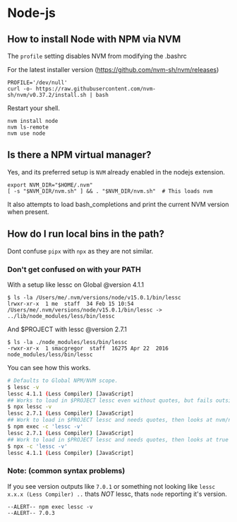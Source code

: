 # Node-js

## How to install Node with NPM via NVM

The `profile` setting disables NVM from modifying the .bashrc

For the latest installer version (https://github.com/nvm-sh/nvm/releases)

```shell
PROFILE='/dev/null'
curl -o- https://raw.githubusercontent.com/nvm-sh/nvm/v0.37.2/install.sh | bash
```

Restart your shell.

```shell
nvm install node
nvm ls-remote
nvm use node
```

## Is there a NPM virtual manager?

Yes, and its preferred setup is `NVM` already enabled in the nodejs extension.

```shell
export NVM_DIR="$HOME/.nvm"
[ -s "$NVM_DIR/nvm.sh" ] && . "$NVM_DIR/nvm.sh"  # This loads nvm
```

It also attempts to load bash_completions and print the current NVM version when present.

## How do I run local bins in the path?

Dont confuse `pipx` with `npx` as they are not similar.

### Don't get confused on with your PATH

With a setup like lessc on Global @version 4.1.1

```
$ ls -la /Users/me/.nvm/versions/node/v15.0.1/bin/lessc
lrwxr-xr-x  1 me  staff  34 Feb 15 10:54 /Users/me/.nvm/versions/node/v15.0.1/bin/lessc -> ../lib/node_modules/less/bin/lessc
```

And $PROJECT with lessc @version 2.7.1 

```
$ ls -la ./node_modules/less/bin/lessc
-rwxr-xr-x  1 smacgregor  staff  16275 Apr 22  2016 node_modules/less/bin/lessc
```

You can see how this works.

```bash
# Defaults to Global NPM/NVM scope.
$ lessc -v
lessc 4.1.1 (Less Compiler) [JavaScript]
## Works to load in $PROJECT lessc even without quotes, but fails outside of project
$ npx lessc -v
lessc 2.7.1 (Less Compiler) [JavaScript]
## Work to load in $PROJECT lessc and needs quotes, then looks at nvm/npm versioned global scope!
$ npm exec -c 'lessc -v'
lessc 2.7.1 (Less Compiler) [JavaScript]
## Work to load in $PROJECT lessc and needs quotes, then looks at true global scope!
$ npx -c 'lessc -v'
lessc 4.1.1 (Less Compiler) [JavaScript]
```

### Note: (common syntax problems)

If you see version outputs like `7.0.1` or something not looking like `lessc x.x.x (Less Compiler) ..` thats *NOT* lessc, thats `node` reporting it's version. 

```
--ALERT-- npm exec lessc -v
--ALERT-- 7.0.3
```
